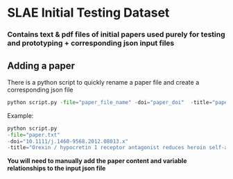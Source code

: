 # SLAE Initial Testing Dataset

### Contains text & pdf files of initial papers used purely for testing and prototyping + corresponding json input files

## Adding a paper

There is a python script to quickly rename a paper file and create a corresponding json file

```py
python script.py -file="paper_file_name" -doi="paper_doi"  -title="paper_title"
```

Example:

```py
python script.py
-file="paper.txt"
-doi="10.1111/j.1460-9568.2012.08013.x"
-title="Orexin / hypocretin 1 receptor antagonist reduces heroin self-administration and cue-induced heroin seeking"
```

**You will need to manually add the paper content and variable relationships to the input json file**
